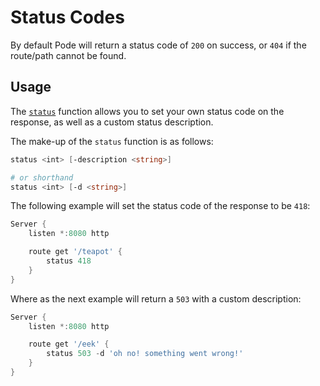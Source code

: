 # Status Codes

By default Pode will return a status code of `200` on success, or `404` if the route/path cannot be found.

## Usage

The [`status`](../../../Functions/Response/Status) function allows you to set your own status code on the response, as well as a custom status description.

The make-up of the `status` function is as follows:

```powershell
status <int> [-description <string>]

# or shorthand
status <int> [-d <string>]
```

The following example will set the status code of the response to be `418`:

```powershell
Server {
    listen *:8080 http

    route get '/teapot' {
        status 418
    }
}
```

Where as the next example will return a `503` with a custom description:

```powershell
Server {
    listen *:8080 http

    route get '/eek' {
        status 503 -d 'oh no! something went wrong!'
    }
}
```
